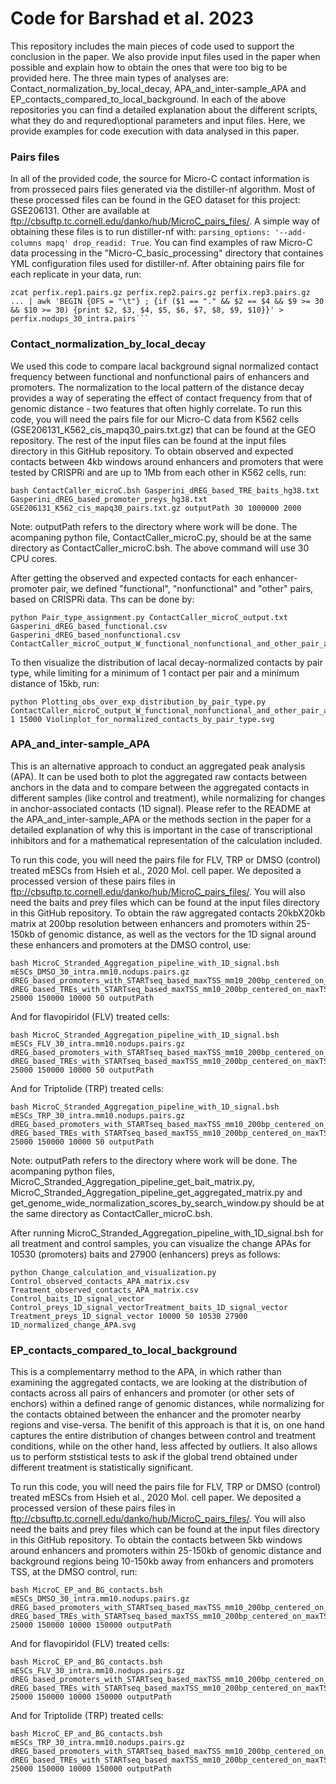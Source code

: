 # Code for Barshad et al. 2023
This repository includes the main pieces of code used to support the conclusion in the paper. We also provide input files used in the paper when possible and explain how to obtain the ones that were too big to be provided here. The three main types of analyses are: Contact_normalization_by_local_decay, APA_and_inter-sample_APA and EP_contacts_compared_to_local_background. In each of the above repositories you can find a detailed explanation about the different scripts, what they do and requred\optional parameters and input files. Here, we provide examples for code execution with data analysed in this paper.   

### Pairs files
In all of the provided code, the source for Micro-C contact information is from prosseced pairs files generated via the distiller-nf algorithm. Most of these processed files can be found in the GEO dataset for this project: GSE206131. Other are available at ftp://cbsuftp.tc.cornell.edu/danko/hub/MicroC_pairs_files/. A simple way of obtaining these files is to run distiller-nf with: `parsing_options: '--add-columns mapq' drop_readid: True`. You can find examples of raw Micro-C data processing in the "Micro-C_basic_processing" directory that containes YML configuration files used for distiller-nf. After obtaining pairs file for each replicate in your data, run:

    zcat perfix.rep1.pairs.gz perfix.rep2.pairs.gz perfix.rep3.pairs.gz ... | awk 'BEGIN {OFS = "\t"} ; {if ($1 == "." && $2 == $4 && $9 >= 30 && $10 >= 30) {print $2, $3, $4, $5, $6, $7, $8, $9, $10}}' > perfix.nodups_30_intra.pairs```

### Contact_normalization_by_local_decay
We used this code to compare lacal background signal normalized contact frequency between functional and nonfunctional pairs of enhancers and promoters. The normalization to the local pattern of the distance decay provides a way of seperating the effect of contact frequency from that of genomic distance - two features that often highly correlate. To run this code, you will need the pairs file for our Micro-C data from K562 cells (GSE206131_K562_cis_mapq30_pairs.txt.gz) that can be found at the GEO repository. The rest of the input files can be found at the input files directory in this GitHub repository. To obtain observed and expected contacts between 4kb windows around enhancers and promoters that were tested by CRISPRi and are up to 1Mb from each other in K562 cells, run:

    bash ContactCaller_microC.bsh Gasperini_dREG_based_TRE_baits_hg38.txt Gasperini_dREG_based_promoter_preys_hg38.txt GSE206131_K562_cis_mapq30_pairs.txt.gz outputPath 30 1000000 2000

Note: outputPath refers to the directory where work will be done. The acompaning python file, ContactCaller_microC.py, should be at the same directory as ContactCaller_microC.bsh. The above command will use 30 CPU cores.

After getting the observed and expected contacts for each enhancer-promoter pair, we defined "functional", "nonfunctional" and "other" pairs, based on CRISPRi data. Ths can be done by:

    python Pair_type_assignment.py ContactCaller_microC_output.txt Gasperini_dREG_based_functional.csv Gasperini_dREG_based_nonfunctional.csv ContactCaller_microC_output_W_functional_nonfunctional_and_other_pair_assignments.txt 

To then visualize the distribution of lacal decay-normalized contacts by pair type, while limiting for a minimum of 1 contact per pair and a minimum distance of 15kb, run:

    python Plotting_obs_over_exp_distribution_by_pair_type.py ContactCaller_microC_output_W_functional_nonfunctional_and_other_pair_assignments.txt 1 15000 Violinplot_for_normalized_contacts_by_pair_type.svg

### APA_and_inter-sample_APA
This is an alternative approach to conduct an aggregated peak analysis (APA). It can be used both to plot the aggregated raw contacts between anchors in the data and to compare between the aggregated contacts in different samples (like control and treatment), while normalizing for changes in anchor-associated contacts (1D signal). Please refer to the README at the APA_and_inter-sample_APA or the methods section in the paper for a detailed explanation of why this is important in the case of transcriptional inhibitors and for a mathematical representation of the calculation included.

To run this code, you will need the pairs file for FLV, TRP or DMSO (control) treated mESCs from Hsieh et al., 2020 Mol. cell paper. We deposited a processed version of these pairs files in ftp://cbsuftp.tc.cornell.edu/danko/hub/MicroC_pairs_files/. You will also need the baits and prey files which can be found at the input files directory in this GitHub repository. To obtain the raw aggregated contacts 20kbX20kb matrix at 200bp resolution between enhancers and promoters within 25-150kb of genomic distance, as well as the vectors for the 1D signal around these enhancers and promoters at the DMSO control, use:

    bash MicroC_Stranded_Aggregation_pipeline_with_1D_signal.bsh mESCs_DMSO_30_intra.mm10.nodups.pairs.gz dREG_based_promoters_with_STARTseq_based_maxTSS_mm10_200bp_centered_on_maxTSS_chr_start_end_strand.bed dREG_based_TREs_with_STARTseq_based_maxTSS_mm10_200bp_centered_on_maxTSS_chr_start_end_strand.bed 25000 150000 10000 50 outputPath

And for flavopiridol (FLV) treated cells: 

    bash MicroC_Stranded_Aggregation_pipeline_with_1D_signal.bsh mESCs_FLV_30_intra.mm10.nodups.pairs.gz dREG_based_promoters_with_STARTseq_based_maxTSS_mm10_200bp_centered_on_maxTSS_chr_start_end_strand.bed dREG_based_TREs_with_STARTseq_based_maxTSS_mm10_200bp_centered_on_maxTSS_chr_start_end_strand.bed 25000 150000 10000 50 outputPath

And for Triptolide (TRP) treated cells: 

    bash MicroC_Stranded_Aggregation_pipeline_with_1D_signal.bsh mESCs_TRP_30_intra.mm10.nodups.pairs.gz dREG_based_promoters_with_STARTseq_based_maxTSS_mm10_200bp_centered_on_maxTSS_chr_start_end_strand.bed dREG_based_TREs_with_STARTseq_based_maxTSS_mm10_200bp_centered_on_maxTSS_chr_start_end_strand.bed 25000 150000 10000 50 outputPath

Note: outputPath refers to the directory where work will be done. The acompaning python files, MicroC_Stranded_Aggregation_pipeline_get_bait_matrix.py, MicroC_Stranded_Aggregation_pipeline_get_aggregated_matrix.py and get_genome_wide_normalization_scores_by_search_window.py should be at the same directory as ContactCaller_microC.bsh.

After running MicroC_Stranded_Aggregation_pipeline_with_1D_signal.bsh for all treatment and control samples, you can visualize the change APAs for 10530 (promoters) baits and 27900 (enhancers) preys as follows:

    python Change_calculation_and_visualization.py Control_observed_contacts_APA_matrix.csv Treatment_observed_contacts_APA_matrix.csv Control_baits_1D_signal_vector Control_preys_1D_signal_vectorTreatment_baits_1D_signal_vector Treatment_preys_1D_signal_vector 10000 50 10530 27900 1D_normalized_change_APA.svg 

### EP_contacts_compared_to_local_background
This is a complementarry method to the APA, in which rather than examining the aggregated contacts, we are looking at the distribution of contacts across all pairs of enhancers and promoter (or other sets of enchors) within a defined range of genomic distances, while normalizing for the contacts obtained between the enhancer and the promoter nearby regions and vise-versa. The benifit of this approach is that it is, on one hand captures the entire distribution of changes between control and treatment conditions, while on the other hand, less affected by outliers. It also allows us to perform ststistical tests to ask if the global trend obtained under different treatment is statistically significant.

To run this code, you will need the pairs file for FLV, TRP or DMSO (control) treated mESCs from Hsieh et al., 2020 Mol. cell paper. We deposited a processed version of these pairs files in ftp://cbsuftp.tc.cornell.edu/danko/hub/MicroC_pairs_files/. You will also need the baits and prey files which can be found at the input files directory in this GitHub repository. To obtain the contacts between 5kb windows around enhancers and promoters within 25-150kb of genomic distance and background regions being 10-150kb away from enhancers and promoters TSS, at the DMSO control, run:

    bash MicroC_EP_and_BG_contacts.bsh mESCs_DMSO_30_intra.mm10.nodups.pairs.gz dREG_based_promoters_with_STARTseq_based_maxTSS_mm10_200bp_centered_on_maxTSS_chr_start_end_strand.bed dREG_based_TREs_with_STARTseq_based_maxTSS_mm10_200bp_centered_on_maxTSS_chr_start_end_strand.bed 25000 150000 10000 150000 outputPath
    
And for flavopiridol (FLV) treated cells: 

    bash MicroC_EP_and_BG_contacts.bsh mESCs_FLV_30_intra.mm10.nodups.pairs.gz dREG_based_promoters_with_STARTseq_based_maxTSS_mm10_200bp_centered_on_maxTSS_chr_start_end_strand.bed dREG_based_TREs_with_STARTseq_based_maxTSS_mm10_200bp_centered_on_maxTSS_chr_start_end_strand.bed 25000 150000 10000 150000 outputPath

And for Triptolide (TRP) treated cells: 

    bash MicroC_EP_and_BG_contacts.bsh mESCs_TRP_30_intra.mm10.nodups.pairs.gz dREG_based_promoters_with_STARTseq_based_maxTSS_mm10_200bp_centered_on_maxTSS_chr_start_end_strand.bed dREG_based_TREs_with_STARTseq_based_maxTSS_mm10_200bp_centered_on_maxTSS_chr_start_end_strand.bed 25000 150000 10000 150000 outputPath

